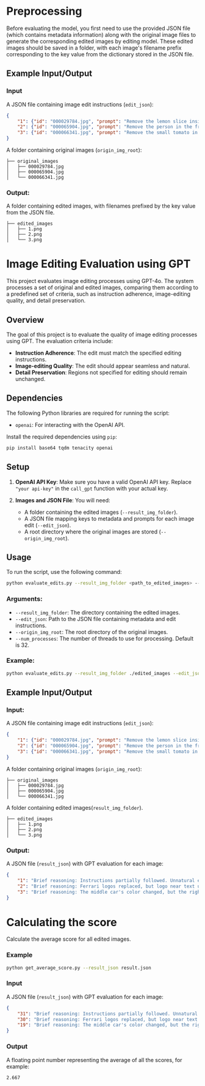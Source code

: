 
# Preprocessing
Before evaluating the model, you first need to use the provided JSON file (which contains metadata information) along with the original image files to generate the corresponding edited images by editing model. These edited images should be saved in a folder, with each image's filename prefix corresponding to the key value from the dictionary stored in the JSON file.

## Example Input/Output

### Input
A JSON file containing image edit instructions (`edit_json`):

```json
{
    "1": {"id": "000029784.jpg", "prompt": "Remove the lemon slice inside the glass, and turn the slice on the rim into an orange slice."},
    "2": {"id": "000065904.jpg", "prompt": "Remove the person in the front passenger seat."},
    "3": {"id": "000066341.jpg", "prompt": "Remove the small tomato in the center and keep the others."}
}
```


A folder containing original images (`origin_img_root`):

```folder
├── original_images                    
│   ├── 000029784.jpg                 
│   ├── 000065904.jpg                 
│   └── 000066341.jpg                 
```

### Output:
A folder containing edited images, with filenames prefixed by the key value from the JSON file.

```folder
├── edited_images                    
│   ├── 1.png                 
│   ├── 2.png            
│   └── 3.png             
``` 

# Image Editing Evaluation using GPT

This project evaluates image editing processes using GPT-4o. The system processes a set of original and edited images, comparing them according to a predefined set of criteria, such as instruction adherence, image-editing quality, and detail preservation.

## Overview

The goal of this project is to evaluate the quality of image editing processes using GPT. The evaluation criteria include:
- **Instruction Adherence**: The edit must match the specified editing instructions.
- **Image-editing Quality**: The edit should appear seamless and natural.
- **Detail Preservation**: Regions not specified for editing should remain unchanged.


## Dependencies

The following Python libraries are required for running the script:
- `openai`: For interacting with the OpenAI API.

Install the required dependencies using `pip`:

```bash
pip install base64 tqdm tenacity openai
```

## Setup

1. **OpenAI API Key**: Make sure you have a valid OpenAI API key. Replace `"your api-key"` in the `call_gpt` function with your actual key.

2. **Images and JSON File**: You will need:
   - A folder containing the edited images (`--result_img_folder`).
   - A JSON file mapping keys to metadata and prompts for each image edit (`--edit_json`).
   - A root directory where the original images are stored (`--origin_img_root`).



## Usage

To run the script, use the following command:

```bash
python evaluate_edits.py --result_img_folder <path_to_edited_images> --edit_json <path_to_edit_json> --origin_img_root <path_to_original_images> --num_processes <number_of_threads>
```

### Arguments:
- `--result_img_folder`: The directory containing the edited images.
- `--edit_json`: Path to the JSON file containing metadata and edit instructions.
- `--origin_img_root`: The root directory of the original images.
- `--num_processes`: The number of threads to use for processing. Default is 32.

### Example:

```bash
python evaluate_edits.py --result_img_folder ./edited_images --edit_json ./UGE_edit.json --origin_img_root ./original_images --num_processes 4
```
## Example Input/Output

### Input:
A JSON file containing image edit instructions (`edit_json`):

```json
{
    "1": {"id": "000029784.jpg", "prompt": "Remove the lemon slice inside the glass, and turn the slice on the rim into an orange slice."},
    "2": {"id": "000065904.jpg", "prompt": "Remove the person in the front passenger seat."},
    "3": {"id": "000066341.jpg", "prompt": "Remove the small tomato in the center and keep the others."}
}
```

A folder containing original images (`origin_img_root`):

```folder
├── original_images                    
│   ├── 000029784.jpg                 
│   ├── 000065904.jpg                 
│   └── 000066341.jpg                 
```


A folder containing edited images(`result_img_folder`).

```folder
├── edited_images                    
│   ├── 1.png                 
│   ├── 2.png            
│   └── 3.png             
``` 

### Output:
A JSON file (`result_json`) with GPT evaluation for each image:

```json
{
    "1": "Brief reasoning: Instructions partially followed. Unnatural edit of people wearing shorts. Heavy alterations led to image distortion. Score: 2.",
    "2": "Brief reasoning: Ferrari logos replaced, but logo near text unchanged; edits slightly unnatural. Score: 3 (Acceptable)",
    "3": "Brief reasoning: The middle car's color changed, but the right car's color remains unchanged, deviating from instructions. Score: 2 (Fair)."
}
```


# Calculating the score

Calculate the average score for all edited images.

### Example

```bash
python get_average_score.py --result_json result.json
```

### Input
A JSON file (`result_json`) with GPT evaluation for each image:

```json
{
    "31": "Brief reasoning: Instructions partially followed. Unnatural edit of people wearing shorts. Heavy alterations led to image distortion. Score: 2.",
    "30": "Brief reasoning: Ferrari logos replaced, but logo near text unchanged; edits slightly unnatural. Score: 3 (Acceptable)",
    "19": "Brief reasoning: The middle car's color changed, but the right car's color remains unchanged, deviating from instructions. Score: 2 (Fair)."
}
```


### Output
A floating point number representing the average of all the scores, for example:

```
2.667
```